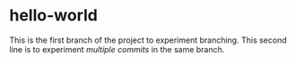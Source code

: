 # hello-world
This is the first branch of the project to experiment branching.
This second line is to experiment <i>multiple commits</i> in the same branch.
